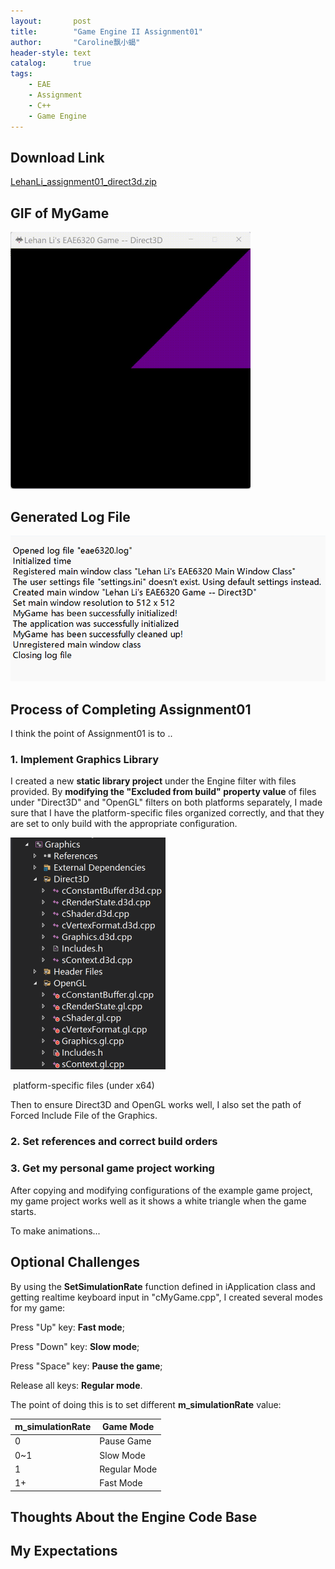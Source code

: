 ```yaml
---
layout:       post
title:        "Game Engine II Assignment01"
author:       "Caroline飘小蝎"
header-style: text
catalog:      true
tags:
    - EAE
    - Assignment
    - C++
    - Game Engine
---
```


## Download Link

 [LehanLi_assignment01_direct3d.zip](assets\LehanLi_assignment01_direct3d.zip) 

## GIF of MyGame

<img src="assets\Gif for assignment01.gif" style="zoom:50%;" />

## Generated Log File

<img src="assets\2.png" alt="2" style="zoom:70%;" />

## Process of Completing Assignment01

I think the point of Assignment01 is to ..

### 1. Implement Graphics Library

I created a new **static library project** under the Engine filter with files provided. By **modifying the "Excluded from build" property value** of files under "Direct3D" and "OpenGL" filters on both platforms separately, I made sure that I have the platform-specific files organized correctly, and that they are set to only build with the appropriate configuration.

<img src="assets\1.png" alt="1" style="zoom:50%;" />

​								platform-specific files (under x64)

Then to ensure Direct3D and OpenGL works well, I also set the path of Forced Include File of the Graphics.

### 2. Set references and correct build orders



### 3. Get my personal game project working

After copying and modifying configurations of the example game project, my game project works well as it shows a white triangle when the game starts. 

To make animations...



## Optional Challenges

By using the **SetSimulationRate** function defined in iApplication class and getting realtime keyboard input in "cMyGame.cpp", I created several modes for my game:

Press "Up" key: **Fast mode**;

Press "Down" key: **Slow mode**;

Press "Space" key: **Pause the game**;

Release all keys: **Regular mode**.

The point of doing this is to set different **m_simulationRate** value:

| m_simulationRate | Game Mode    |
| ---------------- | ------------ |
| 0                | Pause Game   |
| 0~1              | Slow Mode    |
| 1                | Regular Mode |
| 1+               | Fast Mode    |

## Thoughts About the Engine Code Base



## My Expectations